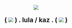 <h2 align="center">  
<img src="https://yokai.crd.co/assets/images/image06.png?v=b4df531cc"/>




( <img src="https://xyz.crd.co/assets/images/gallery10/18d944c8.gif?v=4ca63763"/> )
 . lula / kaz .
( <img src="https://xyz.crd.co/assets/images/gallery06/ad026f04.gif?v=4ca63763"/> )


